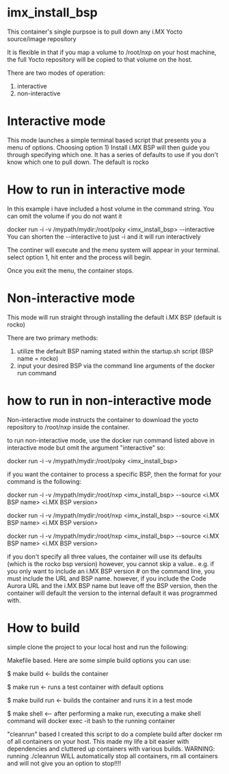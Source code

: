 # imx_install_bsp

This container's single purpsoe is to pull down any i.MX Yocto source/image repository

It is flexible in that if you map a volume to /root/nxp on your host machine, the full Yocto repository 
will be copied to that volume on the host.

There are two modes of operation:
1) interactive
2) non-interactive

# Interactive mode
This mode launches a simple terminal based script that presents you a menu of options.
Choosing option 1) Install i.MX BSP will then guide you through specifying which one.
It has a series of defaults to use if you don't know which one to pull down.  The default is rocko

# How to run in interactive mode
In this example i have included a host volume in the command string.  You can omit the volume if you do not want it

docker run -i -v /mypath/mydir:/root/poky <imx_install_bsp> --interactive
You can shorten the --interactive to just -i and it will run interactively

The continer will execute and the menu system will appear in your terminal.
select option 1, hit enter and the process will begin.

Once you exit the menu, the container stops.

# Non-interactive mode
This mode will run straight through installing the default i.MX BSP (default is rocko)

There are two primary methods:
1) utilize the default BSP naming stated within the startup.sh script (BSP name = rocko)
2) input your desired BSP via the command line arguments of the docker run command

# how to run in non-interactive mode
Non-interactive mode instructs the container to download the yocto repository to /root/nxp inside the container.

to run non-interactive mode, use the docker run command listed above in interactive mode but omit the argument "interactive"
so:

docker run -i -v /mypath/mydir:/root/poky <imx_install_bsp>

if you want the container to process a specific BSP, then the format for your command is the following:

docker run -i -v /mypath/mydir:/root/nxp <imx_install_bsp> --source <codeaurora site> <i.MX BSP name> <i.MX BSP version>


docker run -i -v /mypath/mydir:/root/nxp <imx_install_bsp> --source <codeaurora site> <i.MX BSP name> <i.MX BSP version>

docker run -i -v /mypath/mydir:/root/nxp <imx_install_bsp> --source <codeaurora site> <i.MX BSP name> <i.MX BSP version>
  
if you don't specify all three values, the container will use its defaults (which is the rocko bsp version)
however, you cannot skip a value.. e.g. if you only want to include an i.MX BSP version # on the command line, you 
must include the URL and BSP name.  however, if you include the Code Aurora URL and the i.MX BSP name but leave off the BSP version, then the container will default the version to the internal default it was programmed with. 

# How to build
simple clone the project to your local host and run the following:

Makefile based.  Here are some simple build options you can use:

$ make build <- builds the container

$ make run <- runs a test container with default options

$ make build run <- builds the container and runs it in a test mode

$ make shell <-- after performing a make run, executing a make shell command will docker exec -it bash to the running container

"cleanrun" based
I created this script to do a complete build after docker rm of all containers on your host.
This made my life a bit easier with dependencies and cluttered up containers with various builds.
WARNING:  running ./cleanrun WILL automatically stop all containers, rm all containers and will not give you an option to stop!!!! 

